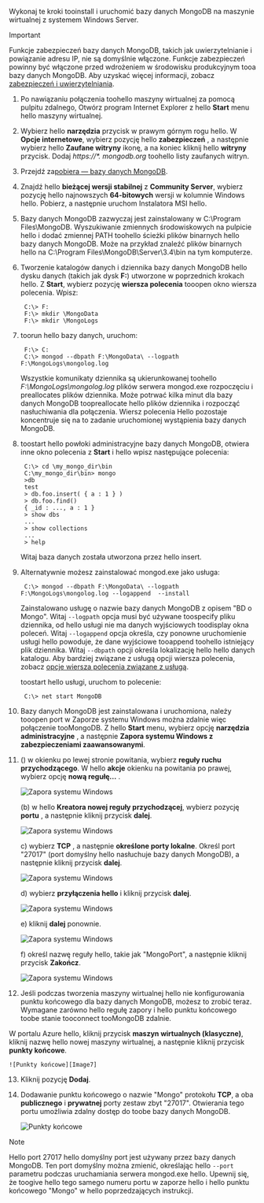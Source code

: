 Wykonaj te kroki tooinstall i uruchomić bazy danych MongoDB na maszynie wirtualnej z systemem Windows Server.

> [!IMPORTANT]
> Funkcje zabezpieczeń bazy danych MongoDB, takich jak uwierzytelnianie i powiązanie adresu IP, nie są domyślnie włączone. Funkcje zabezpieczeń powinny być włączone przed wdrożeniem w środowisku produkcyjnym tooa bazy danych MongoDB.  Aby uzyskać więcej informacji, zobacz [zabezpieczeń i uwierzytelniania](http://www.mongodb.org/display/DOCS/Security+and+Authentication).
>
>

1. Po nawiązaniu połączenia toohello maszyny wirtualnej za pomocą pulpitu zdalnego, Otwórz program Internet Explorer z hello **Start** menu hello maszyny wirtualnej.
2. Wybierz hello **narzędzia** przycisk w prawym górnym rogu hello.  W **Opcje internetowe**, wybierz pozycję hello **zabezpieczeń** , a następnie wybierz hello **Zaufane witryny** ikonę, a na koniec kliknij hello **witryny** przycisk. Dodaj *https://\*. mongodb.org* toohello listy zaufanych witryn.
3. Przejdź za[pobiera — bazy danych MongoDB](https://www.mongodb.com/download-center#community).
4. Znajdź hello **bieżącej wersji stabilnej** z **Community Server**, wybierz pozycję hello najnowszych **64-bitowych** wersji w kolumnie Windows hello. Pobierz, a następnie uruchom Instalatora MSI hello.
5. Bazy danych MongoDB zazwyczaj jest zainstalowany w C:\Program Files\MongoDB. Wyszukiwanie zmiennych środowiskowych na pulpicie hello i dodać zmiennej PATH toohello ścieżki plików binarnych hello bazy danych MongoDB. Może na przykład znaleźć plików binarnych hello na C:\Program Files\MongoDB\Server\3.4\bin na tym komputerze.
6. Tworzenie katalogów danych i dziennika bazy danych MongoDB hello dysku danych (takich jak dysk **F:**) utworzone w poprzednich krokach hello. Z **Start**, wybierz pozycję **wiersza polecenia** tooopen okno wiersza polecenia.  Wpisz:

        C:\> F:
        F:\> mkdir \MongoData
        F:\> mkdir \MongoLogs
7. toorun hello bazy danych, uruchom:

        F:\> C:
        C:\> mongod --dbpath F:\MongoData\ --logpath F:\MongoLogs\mongolog.log

    Wszystkie komunikaty dziennika są ukierunkowanej toohello *F:\MongoLogs\mongolog.log* plików serwera mongod.exe rozpoczęciu i preallocates plików dziennika. Może potrwać kilka minut dla bazy danych MongoDB toopreallocate hello plików dziennika i rozpocząć nasłuchiwania dla połączenia. Wiersz polecenia Hello pozostaje koncentruje się na to zadanie uruchomionej wystąpienia bazy danych MongoDB.
8. toostart hello powłoki administracyjne bazy danych MongoDB, otwiera inne okno polecenia z **Start** i hello wpisz następujące polecenia:

        C:\> cd \my_mongo_dir\bin  
        C:\my_mongo_dir\bin> mongo  
        >db  
        test
        > db.foo.insert( { a : 1 } )  
        > db.foo.find()  
        { _id : ..., a : 1 }  
        > show dbs  
        ...  
        > show collections  
        ...  
        > help  

    Witaj baza danych została utworzona przez hello insert.
9. Alternatywnie możesz zainstalować mongod.exe jako usługa:

        C:\> mongod --dbpath F:\MongoData\ --logpath F:\MongoLogs\mongolog.log --logappend  --install

    Zainstalowano usługę o nazwie bazy danych MongoDB z opisem "BD o Mongo". Witaj `--logpath` opcja musi być używane toospecify pliku dziennika, od hello usługi nie ma danych wyjściowych toodisplay okna poleceń.  Witaj `--logappend` opcja określa, czy ponowne uruchomienie usługi hello powoduje, że dane wyjściowe tooappend toohello istniejący plik dziennika.  Witaj `--dbpath` opcji określa lokalizację hello hello danych katalogu. Aby bardziej związane z usługą opcji wiersza polecenia, zobacz [opcje wiersza polecenia związane z usługą][MongoWindowsSvcOptions].

    toostart hello usługi, uruchom to polecenie:

        C:\> net start MongoDB
10. Bazy danych MongoDB jest zainstalowana i uruchomiona, należy tooopen port w Zaporze systemu Windows można zdalnie więc połączenie tooMongoDB.  Z hello **Start** menu, wybierz opcję **narzędzia administracyjne** , a następnie **Zapora systemu Windows z zabezpieczeniami zaawansowanymi**.
11. () w okienku po lewej stronie powitania, wybierz **reguły ruchu przychodzącego**.  W hello **akcje** okienku na powitania po prawej, wybierz opcję **nową regułę...** .

    ![Zapora systemu Windows][Image1]

    (b) w hello **Kreatora nowej reguły przychodzącej**, wybierz pozycję **portu** , a następnie kliknij przycisk **dalej**.

    ![Zapora systemu Windows][Image2]

    c) wybierz **TCP** , a następnie **określone porty lokalne**.  Określ port "27017" (port domyślny hello nasłuchuje bazy danych MongoDB), a następnie kliknij przycisk **dalej**.

    ![Zapora systemu Windows][Image3]

    d) wybierz **przyłączenia hello** i kliknij przycisk **dalej**.

    ![Zapora systemu Windows][Image4]

    e) kliknij **dalej** ponownie.

    ![Zapora systemu Windows][Image5]

    f) określ nazwę reguły hello, takie jak "MongoPort", a następnie kliknij przycisk **Zakończ**.

    ![Zapora systemu Windows][Image6]

12. Jeśli podczas tworzenia maszyny wirtualnej hello nie konfigurowania punktu końcowego dla bazy danych MongoDB, możesz to zrobić teraz. Wymagane zarówno hello regułę zapory i hello punktu końcowego toobe stanie tooconnect tooMongoDB zdalnie.

  W portalu Azure hello, kliknij przycisk **maszyn wirtualnych (klasyczne)**, kliknij nazwę hello nowej maszyny wirtualnej, a następnie kliknij przycisk **punkty końcowe**.

    ![Punkty końcowe][Image7]

13. Kliknij pozycję **Dodaj**.

14. Dodawanie punktu końcowego o nazwie "Mongo" protokołu **TCP**, a oba **publicznego** i **prywatnej** porty zestaw zbyt "27017". Otwierania tego portu umożliwia zdalny dostęp do toobe bazy danych MongoDB.

    ![Punkty końcowe][Image9]

> [!NOTE]
> Hello port 27017 hello domyślny port jest używany przez bazy danych MongoDB. Ten port domyślny można zmienić, określając hello `--port` parametru podczas uruchamiania serwera mongod.exe hello. Upewnij się, że toogive hello tego samego numeru portu w zaporze hello i hello punktu końcowego "Mongo" w hello poprzedzających instrukcji.
>
>

[MongoDownloads]: http://www.mongodb.org/downloads

[MongoWindowsSvcOptions]: http://www.mongodb.org/display/DOCS/Windows+Service


[Image1]: ./media/install-and-run-mongo-on-win2k8-vm/WinFirewall1.png
[Image2]: ./media/install-and-run-mongo-on-win2k8-vm/WinFirewall2.png
[Image3]: ./media/install-and-run-mongo-on-win2k8-vm/WinFirewall3.png
[Image4]: ./media/install-and-run-mongo-on-win2k8-vm/WinFirewall4.png
[Image5]: ./media/install-and-run-mongo-on-win2k8-vm/WinFirewall5.png
[Image6]: ./media/install-and-run-mongo-on-win2k8-vm/WinFirewall6.png
[Image7]: ./media/install-and-run-mongo-on-win2k8-vm/menusendpointadd.png
<!-- Removed 03/08/2017. Not in new portal. -->
<!-- [Image8]: ./media/install-and-run-mongo-on-win2k8-vm/WinVmAddEndpoint2.png
-->
[Image9]: ./media/install-and-run-mongo-on-win2k8-vm/newendpointdetails.png

